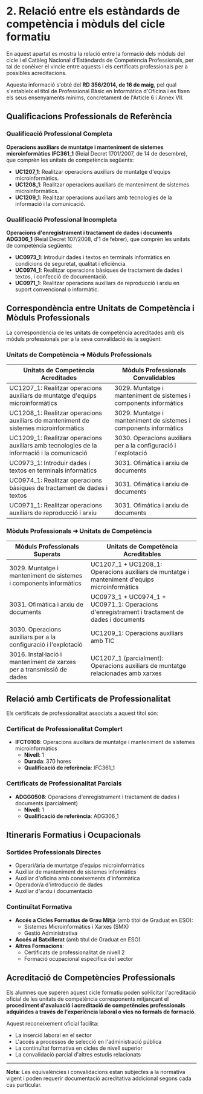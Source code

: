 # 2. Relació entre els estàndards de competència i mòduls del cicle formatiu

En aquest apartat es mostra la relació entre la formació dels mòduls del cicle i el Catàleg Nacional d'Estàndards de Competència Professionals, per tal de conèixer el vincle entre aquests i els certificats professionals per a possibles acreditacions.

Aquesta informació s'obté del **RD 356/2014, de 16 de maig**, pel qual s'estableix el títol de Professional Bàsic en Informàtica d'Oficina i es fixen els seus ensenyaments mínims, concretament de l'Article 6 i Annex VII.

## Qualificacions Professionals de Referència

### Qualificació Professional Completa

**Operacions auxiliars de muntatge i manteniment de sistemes microinformàtics IFC361_1** (Reial Decret 1701/2007, de 14 de desembre), que comprèn les unitats de competència següents:

- **UC1207_1**: Realitzar operacions auxiliars de muntatge d'equips microinformàtics.
- **UC1208_1**: Realitzar operacions auxiliars de manteniment de sistemes microinformàtics.
- **UC1209_1**: Realitzar operacions auxiliars amb tecnologies de la informació i la comunicació.

### Qualificació Professional Incompleta

**Operacions d'enregistrament i tractament de dades i documents ADG306_1** (Reial Decret 107/2008, d'1 de febrer), que comprèn les unitats de competència següents:

- **UC0973_1**: Introduir dades i textos en terminals informàtics en condicions de seguretat, qualitat i eficiència.
- **UC0974_1**: Realitzar operacions bàsiques de tractament de dades i textos, i confecció de documentació.
- **UC0971_1**: Realitzar operacions auxiliars de reproducció i arxiu en suport convencional o informàtic.

## Correspondència entre Unitats de Competència i Mòduls Professionals

La correspondència de les unitats de competència acreditades amb els mòduls professionals per a la seva convalidació és la següent:

### Unitats de Competència ➜ Mòduls Professionals

| **Unitats de Competència Acreditades** | **Mòduls Professionals Convalidables** |
|----------------------------------------|----------------------------------------|
| UC1207_1: Realitzar operacions auxiliars de muntatge d'equips microinformàtics | 3029. Muntatge i manteniment de sistemes i components informàtics |
| UC1208_1: Realitzar operacions auxiliars de manteniment de sistemes microinformàtics | 3029. Muntatge i manteniment de sistemes i components informàtics |
| UC1209_1: Realitzar operacions auxiliars amb tecnologies de la informació i la comunicació | 3030. Operacions auxiliars per a la configuració i l'explotació |
| UC0973_1: Introduir dades i textos en terminals informàtics | 3031. Ofimàtica i arxiu de documents |
| UC0974_1: Realitzar operacions bàsiques de tractament de dades i textos | 3031. Ofimàtica i arxiu de documents |
| UC0971_1: Realitzar operacions auxiliars de reproducció i arxiu | 3031. Ofimàtica i arxiu de documents |

### Mòduls Professionals ➜ Unitats de Competència

| **Mòduls Professionals Superats** | **Unitats de Competència Acreditables** |
|-----------------------------------|----------------------------------------|
| 3029. Muntatge i manteniment de sistemes i components informàtics | UC1207_1 + UC1208_1: Operacions auxiliars de muntatge i manteniment d'equips microinformàtics |
| 3031. Ofimàtica i arxiu de documents | UC0973_1 + UC0974_1 + UC0971_1: Operacions d'enregistrament i tractament de dades i documents |
| 3030. Operacions auxiliars per a la configuració i l'explotació | UC1209_1: Operacions auxiliars amb TIC |
| 3016. Instal·lació i manteniment de xarxes per a transmissió de dades | UC1207_1 (parcialment): Operacions auxiliars de muntatge relacionades amb xarxes |

## Relació amb Certificats de Professionalitat

Els certificats de professionalitat associats a aquest títol són:

### Certificat de Professionalitat Complert
- **IFCT0108**: Operacions auxiliars de muntatge i manteniment de sistemes microinformàtics
  - **Nivell**: 1
  - **Durada**: 370 hores
  - **Qualificació de referència**: IFC361_1

### Certificats de Professionalitat Parcials
- **ADGG0508**: Operacions d'enregistrament i tractament de dades i documents (parcialment)
  - **Nivell**: 1
  - **Qualificació de referència**: ADG306_1

## Itineraris Formatius i Ocupacionals

### Sortides Professionals Directes
- Operari/ària de muntatge d'equips microinformàtics
- Auxiliar de manteniment de sistemes informàtics
- Auxiliar d'oficina amb coneixements d'informàtica
- Operador/a d'introducció de dades
- Auxiliar d'arxiu i documentació

### Continuïtat Formativa
- **Accés a Cicles Formatius de Grau Mitjà** (amb títol de Graduat en ESO):
  - Sistemes Microinformàtics i Xarxes (SMX)
  - Gestió Administrativa
- **Accés al Batxillerat** (amb títul de Graduat en ESO)
- **Altres Formacions**:
  - Certificats de professionalitat de nivell 2
  - Formació ocupacional específica del sector

## Acreditació de Competències Professionals

Els alumnes que superen aquest cicle formatiu poden sol·licitar l'acreditació oficial de les unitats de competència corresponents mitjançant el **procediment d'avaluació i acreditació de competències professionals adquirides a través de l'experiència laboral o vies no formals de formació**.

Aquest reconeixement oficial facilita:
- La inserció laboral en el sector
- L'accés a processos de selecció en l'administració pública
- La continuïtat formativa en cicles de nivell superior
- La convalidació parcial d'altres estudis relacionats

---

**Nota**: Les equivalències i convalidacions estan subjectes a la normativa vigent i poden requerir documentació acreditativa addicional segons cada cas particular.